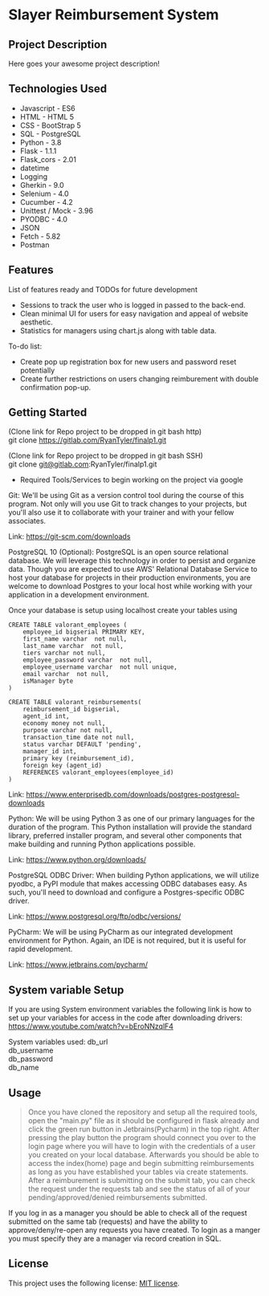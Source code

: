# Slayer Reimbursement System

## Project Description

Here goes your awesome project description!

## Technologies Used

* Javascript - ES6
* HTML - HTML 5
* CSS - BootStrap 5
* SQL - PostgreSQL
* Python - 3.8
* Flask - 1.1.1
* Flask_cors - 2.01
* datetime
* Logging 
* Gherkin - 9.0
* Selenium -  4.0
* Cucumber - 4.2
* Unittest / Mock - 3.96
* PYODBC - 4.0
* JSON
* Fetch - 5.82
* Postman 

## Features

List of features ready and TODOs for future development
* Sessions to track the user who is logged in passed to the back-end.
* Clean minimal UI for users for easy navigation and appeal of website aesthetic.
* Statistics for managers using chart.js along with table data.

To-do list:
* Create pop up registration box for new users and password reset potentially
* Create further restrictions on users changing reimburement with double confirmation pop-up.

## Getting Started

(Clone link for Repo project to be dropped in git bash http)   
git clone https://gitlab.com/RyanTyler/finalp1.git

(Clone link for Repo project to be dropped in git bash SSH)  
git clone git@gitlab.com:RyanTyler/finalp1.git


- Required Tools/Services to begin working on the project via google

Git: We'll be using Git as a version control tool during the course of this program. Not only will you use Git to track changes to your projects, but you'll also use it to collaborate with your trainer and with your fellow associates.

Link: https://git-scm.com/downloads

PostgreSQL 10 (Optional): PostgreSQL is an open source relational database. We will leverage this technology in order to persist and organize data. Though you are expected to use AWS' Relational Database Service to host your database for projects in their production environments, you are welcome to download Postgres to your local host while working with your application in a development environment.

Once your database is setup using localhost create your tables using

```
CREATE TABLE valorant_employees (
	employee_id bigserial PRIMARY KEY,
	first_name varchar  not null,
	last_name varchar  not null,
	tiers varchar not null,
	employee_password varchar  not null,
	employee_username varchar  not null unique,
	email varchar  not null,
	isManager byte
)

CREATE TABLE valorant_reinbursements(
	reimbursement_id bigserial,
	agent_id int,
	economy money not null,
	purpose varchar not null,
	transaction_time date not null,
	status varchar DEFAULT 'pending',
	manager_id int,
	primary key (reimbursement_id),
	foreign key (agent_id)
	REFERENCES valorant_employees(employee_id)
)
```

Link: https://www.enterprisedb.com/downloads/postgres-postgresql-downloads

Python: We will be using Python 3 as one of our primary languages for the duration of the program. This Python installation will provide the standard library, preferred installer program, and several other components that make building and running Python applications possible.

Link: https://www.python.org/downloads/

PostgreSQL ODBC Driver: When building Python applications, we will utilize pyodbc, a PyPI module that makes accessing ODBC databases easy. As such, you'll need to download and configure a Postgres-specific ODBC driver.

Link: https://www.postgresql.org/ftp/odbc/versions/

PyCharm: We will be using PyCharm as our integrated development environment for Python. Again, an IDE is not required, but it is useful for rapid development.

Link: https://www.jetbrains.com/pycharm/


## System variable Setup
If you are using System environment variables the following link is how to set up your variables for access in the code after downloading 			drivers: <br> https://www.youtube.com/watch?v=bEroNNzqlF4

System variables used:
	db_url <br>
	db_username <br>
	db_password <br>
	db_name
	
## Usage

> Once you have cloned the repository and setup all the required tools, open the "main.py" file as it should be configured in flask already and click the green run button in Jetbrains(Pycharm) in the top right. After pressing the play button the program should connect you over to the login page where you will have to login with the credentials of a user you created on your local database. Afterwards you should be able to access the index(home) page and begin submitting reimbursements as long as you have established your tables via create statements. After a reimburement is submitting on the submit tab, you can check the request under the requests tab and see the status of all of your pending/approved/denied reimbursements submitted.

If you log in as a manager you should be able to check all of the request submitted on the same tab (requests) and have the ability to approve/deny/re-open any requests you have created. To login as a manger you must specify they are a manager via record creation in SQL.


## License

This project uses the following license: [MIT license](https://github.com/git/git-scm.com/blob/main/MIT-LICENSE.txt).

